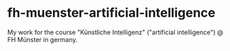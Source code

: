 # fh-muenster-artificial-intelligence
My work for the course "Künstliche Intelligenz" ("artificial intelligence") @ FH Münster in germany.
